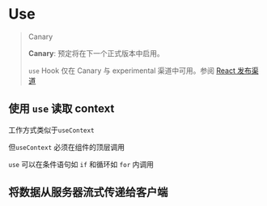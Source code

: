 # Use

> <info icon='experiment'>Canary</info>
>
> **Canary**: 预定将在下一个正式版本中启用。
>
> `use` Hook 仅在 Canary 与 experimental 渠道中可用。参阅 [React 发布渠道](https://zh-hans.react.dev/community/versioning-policy#all-release-channels) 

## 使用 `use` 读取 context

工作方式类似于`useContext`

但`useContext` 必须在组件的顶层调用

`use` 可以在条件语句如 `if` 和循环如 `for` 内调用



## 将数据从服务器流式传递给客户端

